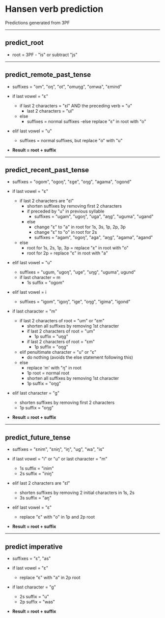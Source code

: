 # Hansen verb prediction
Predictions generated from 3PF

---

## predict_root
- root =  3PF - "is" or subtract "js"

---
## predict_remote_past_tense
- suffixes = "om", "oŋ", "ot", "omuŋg", "omwa", "ɛmind"
- if last vowel = "ɛ"
  - if last 2 characters = "ɛl" AND the preceding verb = "u"
    - last 2 characters = "ul"
  - else 
    - suffixes = normal suffixes -else replace "ɛ" in root with "o"
- elif last vowel = "u"
  - suffixes = normal suffixes, but replace "o" with "u"

- **Result = root + suffix**

---

## predict_recent_past_tense
- suffixes = "ogom", "ogoŋ", "ɛge", "oŋg", "agama", "ogond"
  
- if last vowel = "ɛ"
  - if last 2 characters are "ɛl"
    - shorten suffixes by removing first 2 characters
    - if preceded by "u" in previous syllable
      - suffixes = "ugam", "ugoŋ", "uga", "aŋg", "uguma", "ugand"
    - else 
        - change "ɛ" to "a" in root for 1s, 3s, 1p, 2p, 3p
        - change "ɛ" to "o" in root for 2s
        - suffixes = "agam", "ogoŋ", "aga", "aŋg", "agama", "agand"
  - else 
    - root for 1s, 2s, 1p, 3p = replace "ɛ" in root with "o"
    - root for 2p = replace "ɛ" in root with "a"
   
- elif last vowel = "u"
  - suffixes = "ugum, "ugoŋ", "uge", "uŋg", "uguma", ugund"
  - if last character = m
    - 1s suffix = "ogom"
- elif last vowel = i
  - suffixes = "igom", "igoŋ", "ige", "oŋg", "igima", "igond"

- if last character = "m"
  - if last 2 characters of root = "um" or "ɛm"
    - shorten all suffixes by removing 1st character
    - if last 2 characters of root = "um"
      - 1p suffix = "uŋg"
    - if last 2 characters of root = "ɛm"
      - 1p suffix = "oŋg"
  - elif penultimate character = "u" or "ɛ"
    - do nothing (avoids the else statement following this)
  - else
    - replace 'm' with "ŋ" in root
    - 1p root = normal root
    - shorten all suffixes by removing 1st character
    - 1p suffix = "oŋg"
- elif last character = "g"
  - shorten suffixes by removing first 2 characters
  - 1p suffix = "oŋg"



- **Result = root + suffix**

---

## predict_future_tense
- suffixes = "ɛnim", "ɛniŋ", "iŋ", "ug", "wa", "is"
- if last vowel = "i" or "u" or last character = "m"
  - 1s suffix = "inim"
  - 2s suffix = "iniŋ"
- elif last 2 characters are "ɛl"
  - shorten suffixes by removing 2 initial characters in 1s, 2s
  - 3s suffix = "aŋ"
- elif last vowel = "ɛ"
  - replace "ɛ" with "o" in 1p and 2p root


- **Result = root + suffix**

---

## predict imperative
- suffixes = "ɛ", "as"
- if last vowel = "ɛ"
  - replace "ɛ" with "a" in 2p root
- if last character = "g"
  - 2s suffix = "u"
  - 2p suffix = "was"

- **Result = root + suffix**